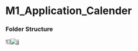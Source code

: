 # M1_Application_Calender

### Folder Structure

![]![jj](https://user-images.githubusercontent.com/51353092/143183063-099d14c5-04c3-49aa-944d-ad1207eee667.PNG)

